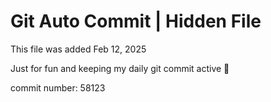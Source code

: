 # Git Auto Commit | Hidden File

This file was added Feb 12, 2025

Just for fun and keeping my daily git commit active 🤪

commit number: 58123

